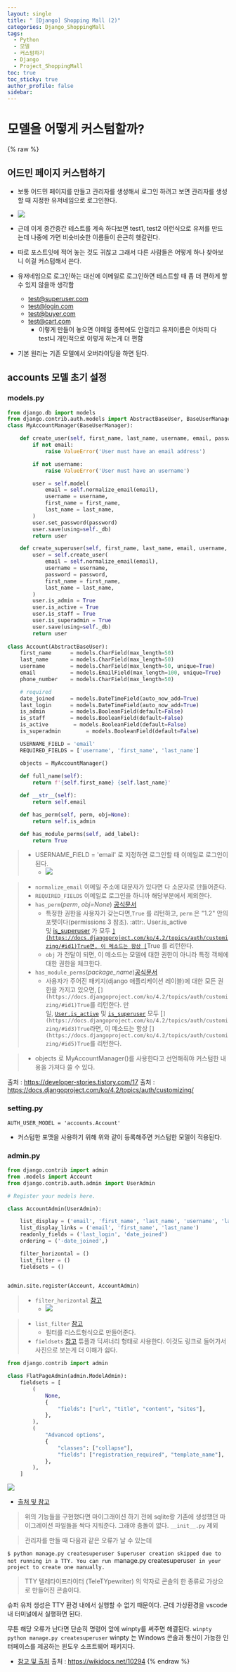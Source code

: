 ```yaml
---
layout: single
title: " [Django] Shopping Mall (2)"
categories: Django_ShoppingMall
tags:
  - Python
  - 모델
  - 커스텀하기
  - Django
  - Project_ShoppingMall
toc: true
toc_sticky: true
author_profile: false
sidebar:
---
```

# 모델을 어떻게 커스텀할까?

{% raw %}

## 어드민 페이지 커스텀하기

- 보통 어드민 페이지를 만들고 관리자를 생성해서 로그인 하려고 보면 관리자를 생성할 때 지정한 유저네임으로 로그인한다.
- ![](https://i.imgur.com/gOrR6n4.png)

- 근데 이게 중간중간 테스트를 계속 하다보면 test1, test2 이런식으로 유저를 만드는데 나중에 가면 비슷비슷한 이름들이 은근히 헷갈린다.
- 따로 포스트잇에 적어 놓는 것도 귀찮고 그래서 다른 사람들은 어떻게 하나 찾아보니 이걸 커스텀해서 쓴다.
- 유저네임으로 로그인하는 대신에 이메일로 로그인하면 테스트할 때 좀 더 편하게 할 수 있지 않을까 생각함
	- test@superuser.com
	- test@login.com
	- test@buyer.com
	- test@cart.com 
		- 이렇게 만들어 놓으면 이메일 중복에도 안걸리고 유저이름은 어차피 다 test니 개인적으로 이렇게 하는게 더 편함
- 기본 원리는 기존 모델에서 오버라이딩을 하면 된다.

## accounts 모델 초기 설정

### models.py
```python
from django.db import models
from django.contrib.auth.models import AbstractBaseUser, BaseUserManager
class MyAccountManager(BaseUserManager):

    def create_user(self, first_name, last_name, username, email, password=None):
        if not email:
            raise ValueError('User must have an email address')

        if not username:
            raise ValueError('User must have an username')

        user = self.model(
            email = self.normalize_email(email),
            username = username,
            first_name = first_name,
            last_name = last_name,
        )
        user.set_password(password)
        user.save(using=self._db)
        return user

    def create_superuser(self, first_name, last_name, email, username, password):
        user = self.create_user(
            email = self.normalize_email(email),
            username = username,
            password = password,
            first_name = first_name,
            last_name = last_name,
        )
        user.is_admin = True
        user.is_active = True
        user.is_staff = True
        user.is_superadmin = True
        user.save(using=self._db)
        return user
        
class Account(AbstractBaseUser):
    first_name      = models.CharField(max_length=50)
    last_name       = models.CharField(max_length=50)
    username        = models.CharField(max_length=50, unique=True)
    email           = models.EmailField(max_length=100, unique=True)
    phone_number    = models.CharField(max_length=50)

    # required
    date_joined     = models.DateTimeField(auto_now_add=True)
    last_login      = models.DateTimeField(auto_now_add=True)
    is_admin        = models.BooleanField(default=False)
    is_staff        = models.BooleanField(default=False)
    is_active        = models.BooleanField(default=False)
    is_superadmin        = models.BooleanField(default=False)

    USERNAME_FIELD = 'email'
    REQUIRED_FIELDS = ['username', 'first_name', 'last_name']

    objects = MyAccountManager()
    
    def full_name(self):
        return f'{self.first_name} {self.last_name}'

    def __str__(self):
        return self.email

    def has_perm(self, perm, obj=None):
        return self.is_admin

    def has_module_perms(self, add_label):
        return True
```
>- USERNAME_FIELD = 'email' 로 지정하면 로그인할 때 이메일로 로그인이 된다.
>	- ![](https://i.imgur.com/x1snhGY.png)


>- `normalize_email` 이메일 주소에 대문자가 있다면 다 소문자로 만들어준다.
>- `REQUIRED_FIELDS` 이메일로 로그인을 하니까 해당부분에서 제외한다.
>- `has_perm`(_perm_, _obj=None_) [공식문서](https://docs.djangoproject.com/ko/4.2/topics/auth/customizing/#django.contrib.auth.models.PermissionsMixin.has_perm "이 정의에 대한 퍼머링크")
>	- 특정한 권한을 사용자가 갖는다면,``True`` 를 리턴하고, `perm` 은 "1.2"  안의 포맷이다(permissions 3 참조). :attr:. User.is_active 및 [is_superuser](https://docs.djangoproject.com/ko/4.2/ref/contrib/auth/#django.contrib.auth.models.User.is_superuser "django.contrib.auth.models.User.is_superuser") 가 모두 [``](https://docs.djangoproject.com/ko/4.2/topics/auth/customizing/#id1)True면, 이 메소드는 항상 [``](https://docs.djangoproject.com/ko/4.2/topics/auth/customizing/#id3)True 를 리턴한다.
>	- `obj` 가 전달이 되면, 이 메소드는 모델에 대한 권한이 아니라 특정 객체에 대한 권한을 체크한다.
>- `has_module_perms`(_package_name_)[공식문서](https://docs.djangoproject.com/ko/4.2/topics/auth/customizing/#django.contrib.auth.models.PermissionsMixin.has_module_perms "이 정의에 대한 퍼머링크")
>	- 사용자가 주어진 패키지(django 애플리케이션 레이블)에 대한 모든 권한을 가지고 있으면, [``](https://docs.djangoproject.com/ko/4.2/topics/auth/customizing/#id1)True``를 리턴한다. 만일, [`User.is_active`](https://docs.djangoproject.com/ko/4.2/ref/contrib/auth/#django.contrib.auth.models.User.is_active "django.contrib.auth.models.User.is_active") 및 [`is_superuser`](https://docs.djangoproject.com/ko/4.2/ref/contrib/auth/#django.contrib.auth.models.User.is_superuser "django.contrib.auth.models.User.is_superuser") 모두 [``](https://docs.djangoproject.com/ko/4.2/topics/auth/customizing/#id3)True``라면, 이 메소드는 항상 [``](https://docs.djangoproject.com/ko/4.2/topics/auth/customizing/#id5)True``를 리턴한다.

>- objects 로 MyAccountManager()를 사용한다고 선언해줘야 커스텀한 내용을 가져다 쓸 수 있다.


출처 : https://developer-stories.tistory.com/17
출처 : https://docs.djangoproject.com/ko/4.2/topics/auth/customizing/

### setting.py
`AUTH_USER_MODEL = 'accounts.Account'`
- 커스텀한 포맷을 사용하기 위해 위와 같이 등록해주면 커스텀한 모델이 적용된다.

### admin.py
```python
from django.contrib import admin
from .models import Account
from django.contrib.auth.admin import UserAdmin

# Register your models here.

class AccountAdmin(UserAdmin):

    list_display = ('email', 'first_name', 'last_name', 'username', 'last_login', 'date_joined', 'is_active')
    list_display_links = ('email', 'first_name', 'last_name')
    readonly_fields = ('last_login', 'date_joined')
    ordering = ('-date_joined',)

    filter_horizontal = ()
    list_filter = ()
    fieldsets = ()

  
admin.site.register(Account, AccountAdmin)
```

>- `filter_horizontal` [참고](https://velog.io/@hokim/Django-Admin-6-%EC%BB%A4%EC%8A%A4%ED%85%80-M2M-%ED%95%84%EB%93%9C-filterhorizontal%EB%A1%9C-%EB%82%98%ED%83%80%EB%82%B4%EA%B8%B0)
>	- ![](https://i.imgur.com/yf8LsNg.png)

>- `list_filter` [참고](https://codingdog.tistory.com/entry/django-admin%EC%9D%98-listfilter%EB%A5%BC-%EC%95%8C%EC%95%84%EB%B3%B4%EA%B3%A0-%EA%B0%84%EB%8B%A8%ED%95%98%EA%B2%8C-%EC%A0%81%EC%9A%A9%ED%95%B4-%EB%B4%85%EC%8B%9C%EB%8B%A4)
>	- 필터를 리스트형식으로 만들어준다. 
>- `fieldsets` [참고](https://jhoplin7259.tistory.com/185) 튜플과 딕셔너리 형태로 사용한다. 이것도 링크로 들어가서 사진으로 보는게 더 이해가 쉽다.

```python
from django.contrib import admin

class FlatPageAdmin(admin.ModelAdmin):
    fieldsets = [
        (
            None,
            {
                "fields": ["url", "title", "content", "sites"],
            },
        ),
        (
            "Advanced options",
            {
                "classes": ["collapse"],
                "fields": ["registration_required", "template_name"],
            },
        ),
    ]
```
![](https://i.imgur.com/P2JKxCz.png)

- [출처 및 참고](https://docs.djangoproject.com/en/4.2/ref/contrib/admin/)


> 위의 기능들을 구현했다면 마이그래이션 하기 전에 sqlite랑 기존에 생성했던 마이그레이션 파일들을 싹다 지워준다. 그래야 충돌이 없다.
> 	`__init__.py` 제외

> 관리자를 만들 때 다음과 같은 오류가 날 수 있는데

`$ python manage.py createsuperuser Superuser creation skipped due to not running in a TTY. You can run `manage.py createsuperuser` in your project to create one manually.`

> TTY
> 텔레타이프라이터 (TeleTYpewriter) 의 약자로
> 콘솔의 한 종류로 가상으로 만들어진 콘솔이다.


슈퍼 유저 생성은 TTY 환경 내에서 실행할 수 없기 때문이다.
근데 가상환경을 vscode 내 터미널에서 실행하면 된다.

무튼 해당 오류가 난다면 단순히 명령어 앞에 winpty를 써주면 해결된다.
`winpty python manage.py createsuperuser`
winpty 는 Windows 콘솔과 통신이 가능한 인터페이스를 제공하는 윈도우 소프트웨어 패키지다.
- [참고 및 출처](https://thinkground.studio/django-windows-git-bash-createsuperuser-%EC%83%9D%EC%84%B1-%EB%B6%88%EA%B0%80/)
출처 : https://wikidocs.net/10294
{% endraw %}